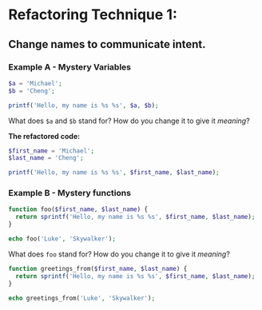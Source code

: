 # Refactoring Technique 1:

## Change names to communicate intent.

### Example A - Mystery Variables

```php
$a = 'Michael';
$b = 'Cheng';

printf('Hello, my name is %s %s', $a, $b);
```

What does `$a` and `$b` stand for? How do you change it to give it *meaning*?

**The refactored code:**

```php
$first_name = 'Michael';
$last_name = 'Cheng';

printf('Hello, my name is %s %s', $first_name, $last_name);
```

### Example B - Mystery functions

```php
function foo($first_name, $last_name) {
  return sprintf('Hello, my name is %s %s', $first_name, $last_name);
}

echo foo('Luke', 'Skywalker');
```

What does `foo` stand for? How do you change it to give it *meaning*?

```php
function greetings_from($first_name, $last_name) {
  return sprintf('Hello, my name is %s %s', $first_name, $last_name);
}

echo greetings_from('Luke', 'Skywalker');
```